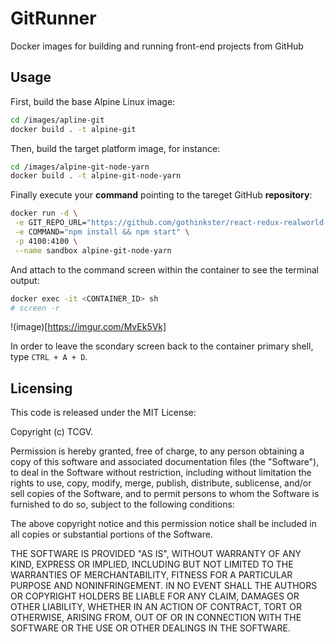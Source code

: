 # GitRunner
Docker images for building and running front-end projects from GitHub

## Usage

First, build the base Alpine Linux image:

```sh
cd /images/apline-git
docker build . -t alpine-git
```

Then, build the target platform image, for instance:

```sh
cd /images/alpine-git-node-yarn
docker build . -t alpine-git-node-yarn
```

Finally execute your **command** pointing to the tareget GitHub **repository**:

```sh
docker run -d \
 -e GIT_REPO_URL="https://github.com/gothinkster/react-redux-realworld-example-app" \
 -e COMMAND="npm install && npm start" \
 -p 4100:4100 \
 --name sandbox alpine-git-node-yarn
```

And attach to the command screen within the container to see the terminal output:

```sh
docker exec -it <CONTAINER_ID> sh
# screen -r
```

!(image)[https://imgur.com/MvEk5Vk]

In order to leave the scondary screen back to the container primary shell, type `CTRL + A + D`.

## Licensing

This code is released under the MIT License:

Copyright (c) TCGV.

Permission is hereby granted, free of charge, to any person obtaining a copy
of this software and associated documentation files (the "Software"), to deal
in the Software without restriction, including without limitation the rights
to use, copy, modify, merge, publish, distribute, sublicense, and/or sell
copies of the Software, and to permit persons to whom the Software is
furnished to do so, subject to the following conditions:

The above copyright notice and this permission notice shall be included in
all copies or substantial portions of the Software.

THE SOFTWARE IS PROVIDED "AS IS", WITHOUT WARRANTY OF ANY KIND, EXPRESS OR
IMPLIED, INCLUDING BUT NOT LIMITED TO THE WARRANTIES OF MERCHANTABILITY,
FITNESS FOR A PARTICULAR PURPOSE AND NONINFRINGEMENT. IN NO EVENT SHALL THE
AUTHORS OR COPYRIGHT HOLDERS BE LIABLE FOR ANY CLAIM, DAMAGES OR OTHER
LIABILITY, WHETHER IN AN ACTION OF CONTRACT, TORT OR OTHERWISE, ARISING FROM,
OUT OF OR IN CONNECTION WITH THE SOFTWARE OR THE USE OR OTHER DEALINGS IN
THE SOFTWARE.
